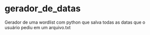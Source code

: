 # gerador_de_datas
Gerador de uma wordlist com python que salva todas as datas que o usuário pediu em um arquivo.txt
